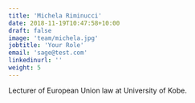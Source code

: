 ```yaml
---
title: 'Michela Riminucci'
date: 2018-11-19T10:47:58+10:00
draft: false
image: 'team/michela.jpg'
jobtitle: 'Your Role'
email: 'sage@test.com'
linkedinurl: ''
weight: 5
---
```


Lecturer of European Union law at University of Kobe.